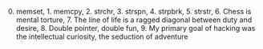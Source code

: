 0. memset, 1. memcpy, 2. strchr, 3. strspn, 4. strpbrk, 5. strstr, 6. Chess is mental torture, 7. The line of life is a ragged diagonal between duty and desire, 8. Double pointer, double fun, 9. My primary goal of hacking was the intellectual curiosity, the seduction of adventure

